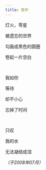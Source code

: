 ```yaml
---
title: 夜中
---
```


灯火，零星

被遗忘的世界

勾画成黑色的圆圈

卷起一片空白

<br />

我如你

等待

却不小心

忘掉了时间

<br />

只叹

我的水

无法凝结成泪

*（于2008年07月）*
